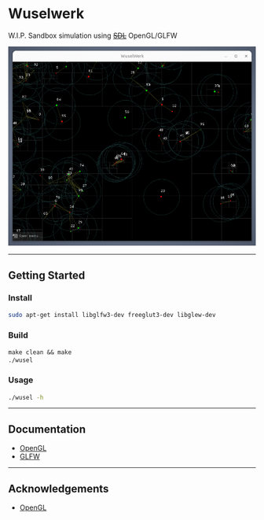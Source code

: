 # Wuselwerk

W.I.P. Sandbox simulation using ~~[SDL](https://www.libsdl.org/)~~ OpenGL/GLFW

![screenshot](./assets/screenshot.png)

---

## Getting Started

### Install

```bash
sudo apt-get install libglfw3-dev freeglut3-dev libglew-dev
```

### Build

```
make clean && make
./wusel
```

### Usage

```bash
./wusel -h
```
---

## Documentation

 * [OpenGL](https://docs.gl/)
 * [GLFW](https://www.glfw.org/docs/latest/)

---

## Acknowledgements

 * [OpenGL](https://www.opengl.org/)
